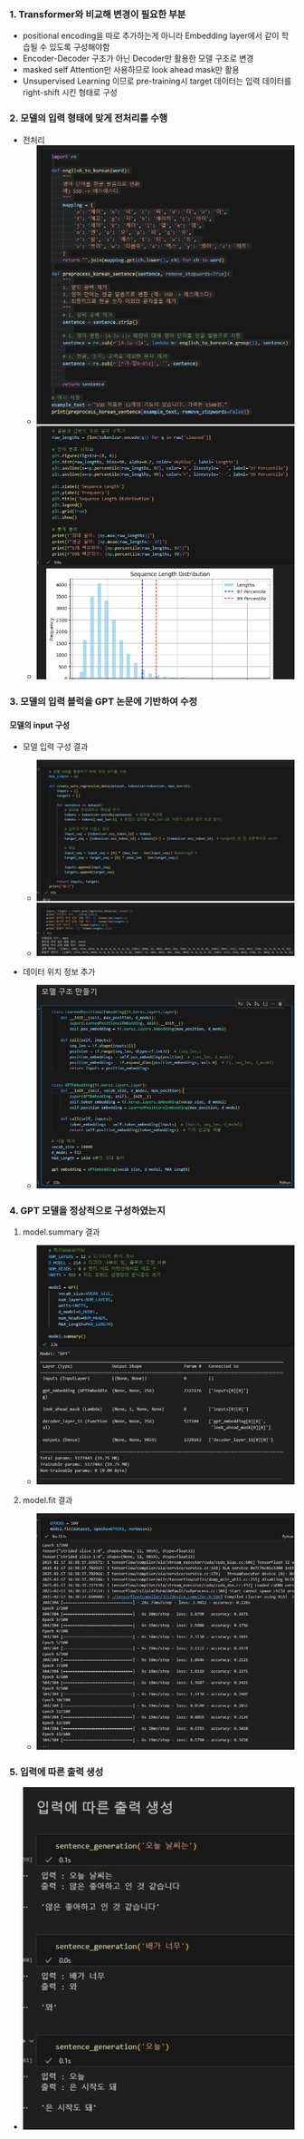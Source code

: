 ### 1. Transformer와 비교해 변경이 필요한 부분
- positional encoding을 따로 추가하는게 아니라 Embedding layer에서 같이 학습될 수 있도록 구성해야함
- Encoder-Decoder 구조가 아닌 Decoder만 활용한 모델 구조로 변경
- masked self Attention만 사용하므로 look ahead mask만 활용
- Unsupervised Learning 이므로 pre-training시 target 데이터는 입력 데이터를 right-shift 시킨 형태로 구성


### 2. 모델의 입력 형태에 맞게 전처리를 수행
- 전처리
    * ![alt text](./capture/image-6.png)
    * ![alt text](./capture/image-7.png)

### 3. 모델의 입력 블럭을 GPT 논문에 기반하여 수정

#### 모델의 input 구성
* 모델 입력 구성 결과
    - ![alt text](./capture/image-3.png)
    - ![alt text](./capture/image-4.png)

* 데이터 위치 정보 추가
    - ![alt text](./capture/image-5.png)

### 4. GPT 모델을 정상적으로 구성하였는지

1. model.summary 결과
    - ![alt text](./capture/image.png)

2. model.fit 결과
    - ![alt text](./capture/image-2.png)


### 5. 입력에 따른 출력 생성

- ![alt text](./capture/image-8.png)
